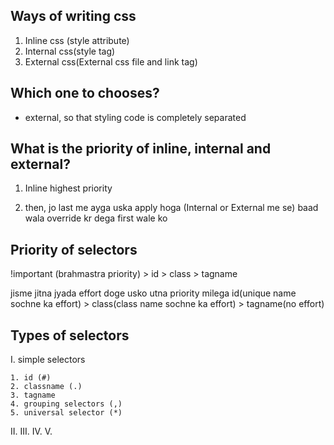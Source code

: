 <!-- 28 - aug - 2024 -->

## Ways of writing css

1. Inline css (style attribute)
2. Internal css(style tag)
3. External css(External css file and link tag)

## Which one to chooses?
 - external, so that styling code is completely separated

## What is the priority of inline, internal and external?

1. Inline highest priority

2. then, jo last me ayga uska apply hoga (Internal or External me se)
    baad wala override kr dega first wale ko

## Priority of selectors

!important (brahmastra priority) > id > class > tagname

jisme jitna jyada effort doge usko utna priority milega
id(unique name sochne ka effort) > class(class name sochne ka effort) > tagname(no effort)

## Types of selectors

I. simple selectors

    1. id (#) 
    2. classname (.)
    3. tagname
    4. grouping selectors (,)
    5. universal selector (*)

II.
III. 
IV. 
V. 